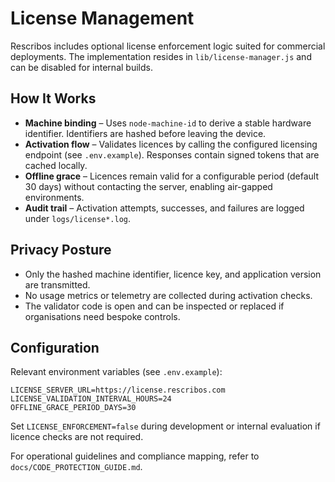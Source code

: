 # License Management

Rescribos includes optional license enforcement logic suited for commercial deployments. The implementation resides in `lib/license-manager.js` and can be disabled for internal builds.

## How It Works

- **Machine binding** – Uses `node-machine-id` to derive a stable hardware identifier. Identifiers are hashed before leaving the device.
- **Activation flow** – Validates licences by calling the configured licensing endpoint (see `.env.example`). Responses contain signed tokens that are cached locally.
- **Offline grace** – Licences remain valid for a configurable period (default 30 days) without contacting the server, enabling air-gapped environments.
- **Audit trail** – Activation attempts, successes, and failures are logged under `logs/license*.log`.

## Privacy Posture

- Only the hashed machine identifier, licence key, and application version are transmitted.
- No usage metrics or telemetry are collected during activation checks.
- The validator code is open and can be inspected or replaced if organisations need bespoke controls.

## Configuration

Relevant environment variables (see `.env.example`):

```
LICENSE_SERVER_URL=https://license.rescribos.com
LICENSE_VALIDATION_INTERVAL_HOURS=24
OFFLINE_GRACE_PERIOD_DAYS=30
```

Set `LICENSE_ENFORCEMENT=false` during development or internal evaluation if licence checks are not required.

For operational guidelines and compliance mapping, refer to `docs/CODE_PROTECTION_GUIDE.md`.
